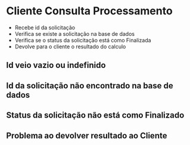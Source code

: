 # Cliente Consulta Processamento
- Recebe id da solicitação
- Verifica se existe a solicitação na base de dados
- Verifica se o status da solicitação está como Finalizada
- Devolve para o cliente o resultado do calculo

## Id veio vazio ou indefinido

## Id da solicitação não encontrado na base de dados

## Status da solicitação não está como Finalizado

## Problema ao devolver resultado ao Cliente